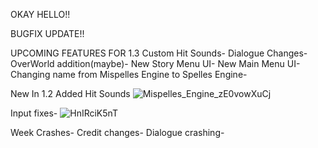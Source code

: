 OKAY HELLO!! 

BUGFIX UPDATE!!

UPCOMING FEATURES FOR 1.3
Custom Hit Sounds-
Dialogue Changes-
OverWorld addition(maybe)-
New Story Menu UI-
New Main Menu UI-
Changing name from Mispelles Engine to Spelles Engine-

New In 1.2
Added Hit Sounds
![Mispelles_Engine_zE0vowXuCj](https://user-images.githubusercontent.com/86949029/131419968-2ed64ffe-9eb9-404f-a671-81c9f8466f34.png)

Input fixes-
![HnIRciK5nT](https://user-images.githubusercontent.com/86949029/131420060-94936d2b-b529-4b92-802d-e14241ada02c.gif)

Week Crashes-
Credit changes- 
Dialogue crashing-

